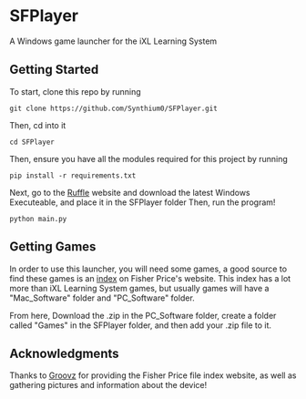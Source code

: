 # SFPlayer
A Windows game launcher for the iXL Learning System
## Getting Started
To start, clone this repo by running
```
git clone https://github.com/Synthium0/SFPlayer.git
```
Then, cd into it
```
cd SFPlayer
```
Then, ensure you have all the modules required for this project by running
```
pip install -r requirements.txt
```
Next, go to the [Ruffle](https://ruffle.rs/) website and download the latest Windows Executeable, and place it in the SFPlayer folder
Then, run the program!
```
python main.py
```
## Getting Games
In order to use this launcher, you will need some games, a good source to find these games is an [index](https://fpconnect.fisher-price.com/dssupdate/) on Fisher Price's website. This index has a lot more than iXL Learning System games, but usually games will have a "Mac_Software" folder and "PC_Software" folder.

From here, Download the .zip in the PC_Software folder, create a folder called "Games" in the SFPlayer folder, and then add your .zip file to it.
## Acknowledgments
Thanks to [Groovz](https://www.youtube.com/channel/UCqcXpzBPk5JbYmW92IHBg3A) for providing the Fisher Price file index website, as well as gathering pictures and information about the device!
